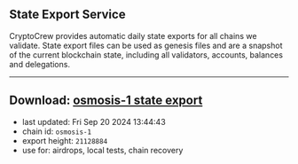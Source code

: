 ## State Export Service
CryptoCrew provides automatic daily state exports for all chains we validate. State export files can be used as genesis files and are a snapshot of the current blockchain state, including all validators, accounts, balances and delegations.

---
**Download: [osmosis-1 state export](https://dl-eu2.ccvalidators.com/SERVICE/osmosis/osmosis-1_export_21128884.json)**
---

- last updated: Fri Sep 20 2024 13:44:43
- chain id: `osmosis-1`
- export height: `21128884`
- use for: airdrops, local tests, chain recovery
